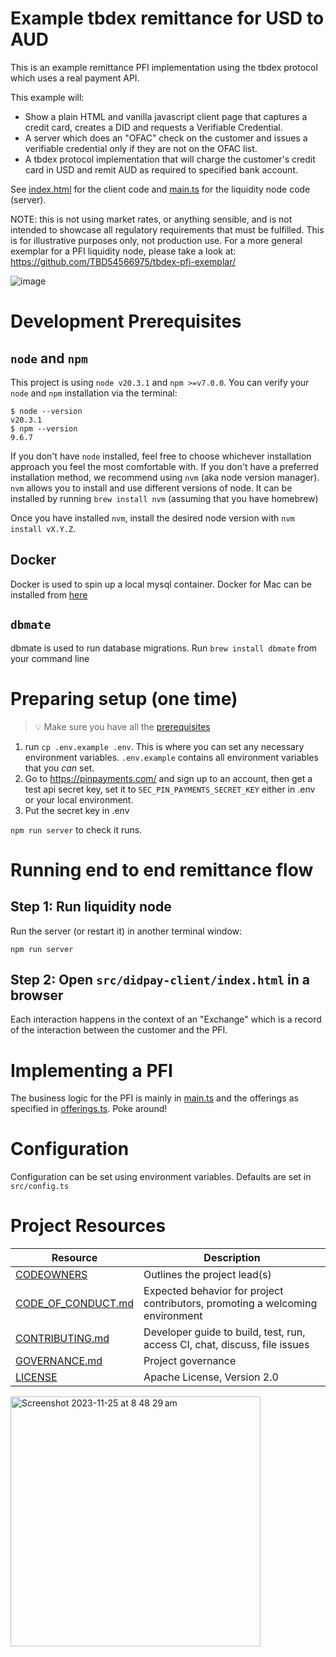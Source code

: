 # Example tbdex remittance for USD to AUD

This is an example remittance PFI implementation using the tbdex protocol which uses a real payment API.

This example will: 

* Show a plain HTML and vanilla javascript client page that captures a credit card, creates a DID and requests a Verifiable Credential.
* A server which does an "OFAC" check on the customer and issues a verifiable credential only if they are not on the OFAC list.
* A tbdex protocol implementation that will charge the customer's credit card in USD and remit AUD as required to specified bank account.

See [index.html](src/didpay-client/index.html) for the client code and [main.ts](src/main.ts) for the liquidity node code (server).

NOTE: this is not using market rates, or anything sensible, and is not intended to showcase all regulatory requirements that must be fulfilled. This is for illustrative purposes only, not production use.
For a more general exemplar for a PFI liquidity node, please take a look at: https://github.com/TBD54566975/tbdex-pfi-exemplar/

![image](https://github.com/TBD54566975/example-pfi-aud-usd-tbdex/assets/14976/6db08cbb-c0f0-4881-a120-214c33a60443)


# Development Prerequisites

## `node` and `npm`
This project is using `node v20.3.1` and `npm >=v7.0.0`. You can verify your `node` and `npm` installation via the terminal:

```
$ node --version
v20.3.1
$ npm --version
9.6.7
```

If you don't have `node` installed, feel free to choose whichever installation approach you feel the most comfortable with. If you don't have a preferred installation method, we recommend using `nvm` (aka node version manager). `nvm` allows you to install and use different versions of node. It can be installed by running `brew install nvm` (assuming that you have homebrew)

Once you have installed `nvm`, install the desired node version with `nvm install vX.Y.Z`.

## Docker
Docker is used to spin up a local mysql container. Docker for Mac can be installed from [here](https://docs.docker.com/desktop/install/mac-install/)

## `dbmate`
dbmate is used to run database migrations. Run `brew install dbmate` from your command line

# Preparing setup (one time)

> 💡 Make sure you have all the [prerequisites](#development-prerequisites)

1) run `cp .env.example .env`. This is where you can set any necessary environment variables. `.env.example` contains all environment variables that you _can_ set.
2) Go to https://pinpayments.com/ and sign up to an account, then get a test api secret key, set it to `SEC_PIN_PAYMENTS_SECRET_KEY` either in .env or your local environment.
3) Put the secret key in .env

`npm run server` to check it runs. 

# Running end to end remittance flow

## Step 1: Run liquidity node  

Run the server (or restart it) in another terminal window: 

`npm run server`

## Step 2: Open `src/didpay-client/index.html` in a browser

Each interaction happens in the context of an "Exchange" which is a record of the interaction between the customer and the PFI.

# Implementing a PFI

The business logic for the PFI is mainly in [main.ts](src/main.ts) and the offerings as specified in [offerings.ts](src/offerings.ts). Poke around!


# Configuration
Configuration can be set using environment variables. Defaults are set in `src/config.ts`



# Project Resources

| Resource                                   | Description                                                                    |
| ------------------------------------------ | ------------------------------------------------------------------------------ |
| [CODEOWNERS](./CODEOWNERS)                 | Outlines the project lead(s)                                                   |
| [CODE_OF_CONDUCT.md](./CODE_OF_CONDUCT.md) | Expected behavior for project contributors, promoting a welcoming environment |
| [CONTRIBUTING.md](./CONTRIBUTING.md)       | Developer guide to build, test, run, access CI, chat, discuss, file issues     |
| [GOVERNANCE.md](./GOVERNANCE.md)           | Project governance                                                             |
| [LICENSE](./LICENSE)                       | Apache License, Version 2.0                                                    |

<img width="400" alt="Screenshot 2023-11-25 at 8 48 29 am" src="https://github.com/TBD54566975/example-aud-usd-pfi/assets/14976/2f86b963-b63e-4f68-a277-a0b5882d7385">

